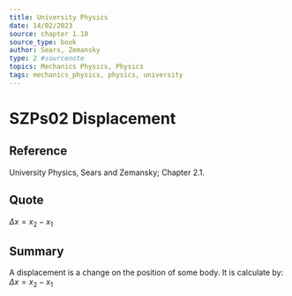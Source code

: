 ```yaml
---
title: University Physics
date: 14/02/2023
source: chapter 1.10
source_type: book 
author: Sears, Zemansky
type: 2 #sourcenote
topics: Mechanics Physics, Physics
tags: mechanics_physics, physics, university
---
```

# SZPs02 Displacement

## **Reference**
University Physics, Sears and Zemansky; Chapter 2.1.

## **Quote**
$\Delta x = x_2 - x_1$

## **Summary**
 A displacement is a change on the position of some body. It is calculate by:
$\Delta x = x_2 - x_1$

